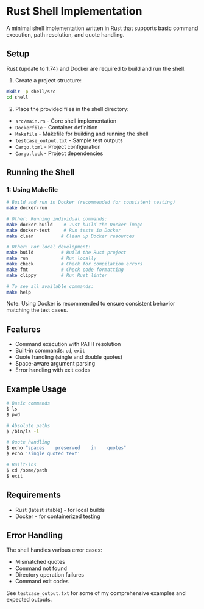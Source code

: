 # Rust Shell Implementation

A minimal shell implementation written in Rust that supports basic command execution, path resolution, and quote handling.

## Setup

Rust (update to 1.74) and Docker are required to build and run the shell.

1. Create a project structure:
```bash
mkdir -p shell/src
cd shell
```

2. Place the provided files in the shell directory:
- `src/main.rs` - Core shell implementation
- `Dockerfile` - Container definition
- `Makefile` - Makefile for building and running the shell
- `testcase_output.txt` - Sample test outputs
- `Cargo.toml` - Project configuration
- `Cargo.lock` - Project dependencies

## Running the Shell

### 1: Using Makefile
```bash
# Build and run in Docker (recommended for consistent testing)
make docker-run

# Other: Running individual commands:
make docker-build    # Just build the Docker image
make docker-test     # Run tests in Docker
make clean          # Clean up Docker resources

# Other: For local development:
make build          # Build the Rust project
make run            # Run locally
make check          # Check for compilation errors
make fmt            # Check code formatting
make clippy         # Run Rust linter

# To see all available commands:
make help
```

Note: Using Docker is recommended to ensure consistent behavior matching the test cases.

## Features

- Command execution with PATH resolution
- Built-in commands: `cd`, `exit`
- Quote handling (single and double quotes)
- Space-aware argument parsing
- Error handling with exit codes

## Example Usage

```bash
# Basic commands
$ ls
$ pwd

# Absolute paths
$ /bin/ls -l

# Quote handling
$ echo "spaces    preserved    in    quotes"
$ echo 'single quoted text'

# Built-ins
$ cd /some/path
$ exit
```

## Requirements

- Rust (latest stable) - for local builds
- Docker - for containerized testing

## Error Handling

The shell handles various error cases:
- Mismatched quotes
- Command not found
- Directory operation failures
- Command exit codes

See `testcase_output.txt` for some of my comprehensive examples and expected outputs.

